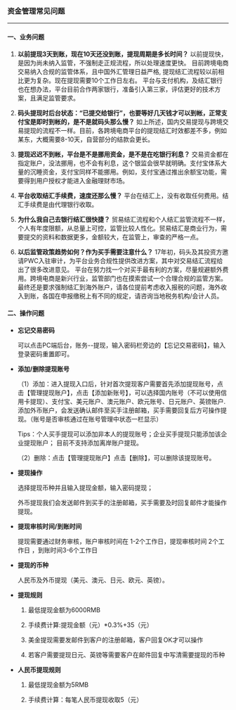 ### 资金管理常见问题

---

#### 一、业务问题

1. **以前提现3天到账，现在10天还没到账，提现周期是多长时间？**
以前提现快，是因为尚未纳入监管，不强制走正规流程，所以处理速度更快。
目前跨境电商交易纳入合规的监管体系，且中国外汇管理日益严格, 提现结汇流程较以前相比更为复杂。现在提现需要10个工作日左右。
平台与支付机构，及结汇银行也在想办法，平台目前合作两家银行，准备引入第三家，评估更好的技术方案，且满足监管要求。

2. **码头提现时后台状态：“已提交给银行”，也要等好几天钱才可以到帐，正常支付宝是即时到帐的，是不是就码头那么慢？**
如上所述，国内交易提现与跨境交易提现的流程不一样。目前，各跨境电商平台的提现结汇时效都差不多，例如某东，大概需要8-10天，自营部分的结款会更长。

3. **提现迟迟不到帐，平台是不是挪用资金，是不是在吃银行利息？**
交易资金都在指定账户，没法挪用，也不会有利息，这个银监会很早就明确。支付宝体系大量的沉睡资金，支付宝同样不能挪用。例如，支付宝通过推出余额宝功能，需要得到用户授权才能进入金融理财市场。 

4. **平台收取结汇手续费，速度还那么慢？**
平台在结汇上，没有收取任何费用。结汇手续费是由代理银行收取。 

5. **为什么我自己去银行结汇很快捷？**
贸易结汇流程和个人结汇监管流程不一样，个人有年度限额，从总量上可控，监管比较人性化。贸易结汇是商业行为，需要提交的资料和数据更多，金额较大，在监管上，审查的严格一点。 

6. **以后监管政策趋势如何？作为买手需要注意什么？**
17年初，码头及其投资方邀请PWC入驻审计，为平台业务合规性提供改进方案，其中对交易结汇流程给出了很多改进意见。
平台在努力找一个对买手最有利的方案，尽量规避额外费用。跨境电商是新兴行业，监管部门也在摸索尝试一个合理合规的监管方案。
最终还是要求强制结汇到海外账户，请各位提前考虑收入报税的问题，海外收入到账，各国在申报缴税上有不同的规定，请咨询当地税务机构/会计人员。

#### 二、操作问题

* **忘记交易密码**

  可以点击PC端后台，账务--提现，输入密码栏旁边的【忘记交易密码】，输入登录密码重置即可。

* **添加/删除提现账号**

  （1）添加：进入提现入口后，针对首次提现客户需要首先添加提现账号，点击【管理提现账户】，点击【添加新账号】，可以选择国内账号（不可以使用信用卡提现）、支付宝、美元账户、澳元账户、欧元账号、日元账户、英镑账户. 添加外币账户，会发送确认邮件至买手注册邮箱，买手需要回复后方可操作提现。（账号是否审核通过在账号管理中状态一栏显示）

  Tips：个人买手提现可以添加非本人的提现账号；企业买手提现只能添加该企业提现账户； 目前不支持添加离岸账户提现。

  （2）删除：点击【管理提现账户】点击【删除】，可以删除该提现账号。

* **提现操作**

  选择提现币种并且输入提现金额，输入密码提现；

  外币提现我们会发送邮件到买手的注册邮箱，买手需要及时回复邮件才能操作提现。

* **提现审核时间/到账时间**

  提现需要通过财务审核，账户审核时间在 1-2个工作日，提现审核时间 2个工作日 ，到账时间3-6个工作日

* **提现的币种**

  人民币及外币提现（美元、澳元、日元、欧元、英镑）。

* **提现规则**

  1. 最低提现金额为6000RMB

  2. 手续费计算:提现金额（元）\*0.3%+35（元）

  3. 美金提现需要发邮件到客户的注册邮箱，客户回复OK才可以操作

  4. 若客户需要提现日元、英镑等需要客户在邮件回复中写清需要提现的币种

* **人民币提现规则**

  1. 最低提现金额为5RMB

  2. 手续费计算：每笔人民币提现收取5（元）



